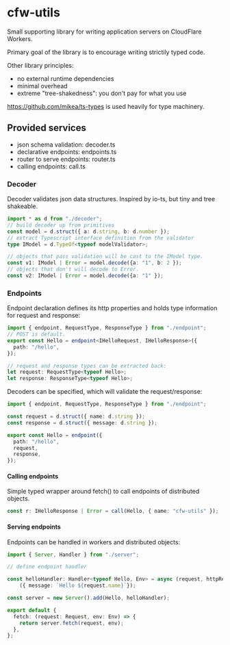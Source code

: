 # cfw-utils

Small supporting library for writing application servers on CloudFlare Workers. 

Primary goal of the library is to encourage writing strictily typed code.

Other library principles:

- no external runtime dependencies
- minimal overhead
- extreme "tree-shakedness": you don't pay for what you use

https://github.com/mikea/ts-types is used heavily for type machinery.

## Provided services

- json schema validation: decoder.ts
- declarative endpoints: endpoints.ts
- router to serve endpoints: router.ts
- calling endpoints: call.ts

### Decoder

Decoder validates json data structures.  Inspired by io-ts, but tiny and tree shakeable.

```typescript
import * as d from "./decoder";
// build decoder up from primitives
const model = d.struct({ a: d.string, b: d.number });
// extract Typescript interface definition from the validator
type IModel = d.TypeOf<typeof modelValidator>;

// objects that pass validation will be cast to the IModel type.
const v1: IModel | Error = model.decode({a: "1", b: 2 });
// objects that don't will decode to Error.
const v2: IModel | Error = model.decode({a: "1" });

```

### Endpoints

Endpoint declaration defines its http properties and holds type information for request and response:

```typescript
import { endpoint, RequestType, ResponseType } from "./endpoint";
// POST is default.
export const Hello = endpoint<IHelloRequest, IHelloResponse>({
  path: "/hello",
});

// request and response types can be extracted back:
let request: RequestType<typeof Hello>;
let response: ResponseType<typeof Hello>;
```

Decoders can be specified, which will validate the request/response:

```typescript
import { endpoint, RequestType, ResponseType } from "./endpoint";

const request = d.struct({ name: d.string });
const response = d.struct({ message: d.string });

export const Hello = endpoint({
  path: "/hello",
  request,
  response,
});
```

#### Calling endpoints

Simple typed wrapper around fetch() to call endpoints of distributed objects.

```typescript
const r: IHelloResponse | Error = call(Hello, { name: "cfw-utils" });
```

#### Serving endpoints

Endpoints can be handled in workers and distributed objects:

```typescript
import { Server, Handler } from "./server";

// define endpoint handler

const helloHandler: Handler<typeof Hello, Env> = async (request, httpRequest, eng) => 
    ({ message: `Hello ${request.name}`});

const server = new Server().add(Hello, helloHandler);

export default {
  fetch: (request: Request, env: Env) => {
    return server.fetch(request, env);
  },
};

```
